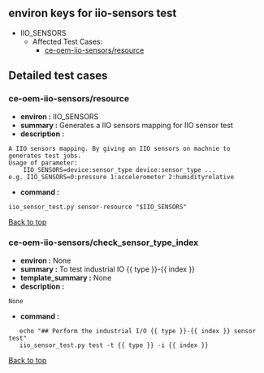 
## <a id='top'>environ keys for iio-sensors test</a>
- IIO_SENSORS
	- Affected Test Cases:
		- [ce-oem-iio-sensors/resource](#ce-oem-iio-sensors/resource)

## Detailed test cases
### <a id='ce-oem-iio-sensors/resource'>ce-oem-iio-sensors/resource</a>
- **environ :**  IIO_SENSORS
- **summary :**  Generates a IIO sensors mapping for IIO sensor test
- **description :**  
```
A IIO sensors mapping. By giving an IIO sensors on machnie to generates test jobs.
Usage of parameter:
    IIO_SENSORS=device:sensor_type device:sensor_type ...
e.g. IIO_SENSORS=0:pressure 1:accelerometer 2:humidityrelative
```
- **command :**  
```
iio_sensor_test.py sensor-resource "$IIO_SENSORS"
```

[Back to top](#top)
### <a id='ce-oem-iio-sensors/check_sensor_type_index'>ce-oem-iio-sensors/check_sensor_type_index</a>
- **environ :**  None
- **summary :**  To test industrial IO {{ type }}-{{ index }}
- **template_summary :**  None
- **description :**  
```
None
```
- **command :**  
```
   echo "## Perform the industrial I/O {{ type }}-{{ index }} sensor test"
   iio_sensor_test.py test -t {{ type }} -i {{ index }}
```

[Back to top](#top)
